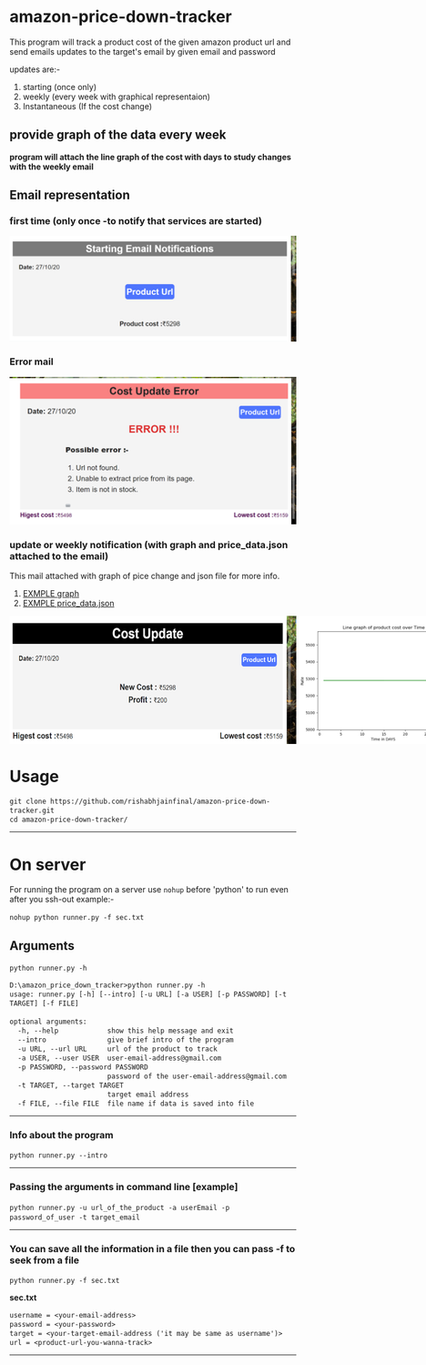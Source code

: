 # amazon-price-down-tracker
This program will track a product cost of the given amazon product url 
and send emails updates to the target's email by given email and password 

updates are:-
  1. starting (once only) 
  2. weekly (every week with graphical representaion) 
  3. Instantaneous (If the cost change)
  
## provide graph of the data every week
**program will attach the line graph of the cost with days to study changes with the weekly email**

## Email representation

### first time (only once -to notify that services are started)
<img width=600 src='https://github.com/rishabhjainfinal/amazon-price-down-tracker/blob/main/README_dependency/first-time.png' alt='first time mail template' >


### Error mail
<img width=600 src='https://github.com/rishabhjainfinal/amazon-price-down-tracker/blob/main/README_dependency/error.png' alt='error mail template'>

### update or weekly notification (with graph and price_data.json attached to the email)
This mail attached with graph of pice change and json file for more info.
  1. [EXMPLE graph](README_dependency/graph.png)
  2. [EXMPLE price_data.json](README_dependency/price_data.json)


<div style='display:flex;'>
  <img width=600 src='https://github.com/rishabhjainfinal/amazon-price-down-tracker/blob/main/README_dependency/update.png' alt='update mail template' >
  <img width=300 src='https://github.com/rishabhjainfinal/amazon-price-down-tracker/blob/main/README_dependency/graph.png' alt='graph representation' >
</div>



# Usage
```
git clone https://github.com/rishabhjainfinal/amazon-price-down-tracker.git
cd amazon-price-down-tracker/
```

----

# On server 
For running the program on a server use `nohup` before 'python' to run even after you ssh-out example:- 

`nohup python runner.py -f sec.txt`

## Arguments
`python runner.py -h`

```
D:\amazon_price_down_tracker>python runner.py -h
usage: runner.py [-h] [--intro] [-u URL] [-a USER] [-p PASSWORD] [-t TARGET] [-f FILE]

optional arguments:
  -h, --help            show this help message and exit
  --intro               give brief intro of the program
  -u URL, --url URL     url of the product to track
  -a USER, --user USER  user-email-address@gmail.com
  -p PASSWORD, --password PASSWORD
                        password of the user-email-address@gmail.com
  -t TARGET, --target TARGET
                        target email address
  -f FILE, --file FILE  file name if data is saved into file
```

----

### Info about the program

`python runner.py --intro`

---

### Passing the arguments in command line [example] 

`python runner.py -u url_of_the_product -a userEmail -p password_of_user -t target_email `

---

### You can save all the information in a file then you can pass -f to seek from a file

`python runner.py -f sec.txt`

**sec.txt**
```
username = <your-email-address>
password = <your-password>
target = <your-target-email-address ('it may be same as username')>
url = <product-url-you-wanna-track>
```
---
